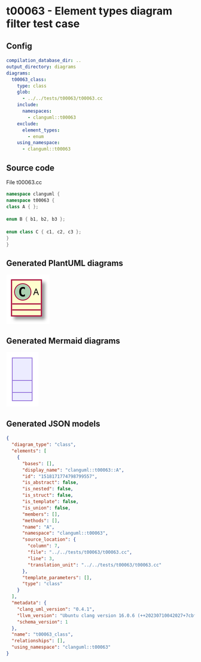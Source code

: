 # t00063 - Element types diagram filter test case
## Config
```yaml
compilation_database_dir: ..
output_directory: diagrams
diagrams:
  t00063_class:
    type: class
    glob:
      - ../../tests/t00063/t00063.cc
    include:
      namespaces:
        - clanguml::t00063
    exclude:
      element_types:
        - enum
    using_namespace:
      - clanguml::t00063
```
## Source code
File t00063.cc
```cpp
namespace clanguml {
namespace t00063 {
class A { };

enum B { b1, b2, b3 };

enum class C { c1, c2, c3 };
}
}
```
## Generated PlantUML diagrams
![t00063_class](./t00063_class.svg "Element types diagram filter test case")
## Generated Mermaid diagrams
![t00063_class](./t00063_class_mermaid.svg "Element types diagram filter test case")
## Generated JSON models
```json
{
  "diagram_type": "class",
  "elements": [
    {
      "bases": [],
      "display_name": "clanguml::t00063::A",
      "id": "1518171774798799557",
      "is_abstract": false,
      "is_nested": false,
      "is_struct": false,
      "is_template": false,
      "is_union": false,
      "members": [],
      "methods": [],
      "name": "A",
      "namespace": "clanguml::t00063",
      "source_location": {
        "column": 7,
        "file": "../../tests/t00063/t00063.cc",
        "line": 3,
        "translation_unit": "../../tests/t00063/t00063.cc"
      },
      "template_parameters": [],
      "type": "class"
    }
  ],
  "metadata": {
    "clang_uml_version": "0.4.1",
    "llvm_version": "Ubuntu clang version 16.0.6 (++20230710042027+7cbf1a259152-1~exp1~20230710162048.105)",
    "schema_version": 1
  },
  "name": "t00063_class",
  "relationships": [],
  "using_namespace": "clanguml::t00063"
}
```
